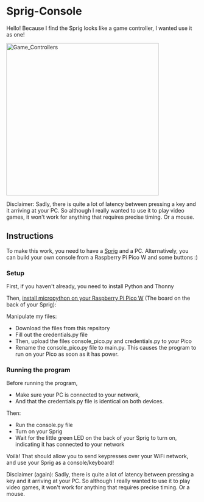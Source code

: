 # Sprig-Console

Hello! Because I find the Sprig looks like a game controller, I wanted use it as one!

<img width="400" alt="Game_Controllers" src="https://github.com/user-attachments/assets/2b5e54a5-905c-4256-b7b9-04d01e1272a6"/>

Disclaimer: Sadly, there is quite a lot of latency between pressing a key and it arriving at your PC. So although I really wanted to use it to play video games, it won't work for anything that requires precise timing. Or a mouse.

## Instructions

To make this work, you need to have a [Sprig](https://sprig.hackclub.com/) and a PC.
Alternatively, you can build your own console from a Raspberry Pi Pico W and some buttons :)

### Setup

First, if you haven't already, you need to install Python and Thonny

Then, [install micropython on your Raspberry Pi Pico W](https://projects.raspberrypi.org/en/projects/getting-started-with-the-pico/3) (The board on the back of your Sprig): 

Manipulate my files:
- Download the files from this repsitory
- Fill out the credentials.py file
- Then, upload the files console_pico.py and credentials.py to your Pico
- Rename the console_pico.py file to main.py. This causes the program to run on your Pico as soon as it has power.

### Running the program

Before running the program, 
- Make sure your PC is connected to your network,
- And that the credentials.py file is identical on both devices.

Then:
- Run the console.py file
- Turn on your Sprig
- Wait for the little green LED on the back of your Sprig to turn on, indicating it has connected to your network

Voilà! That should allow you to send keypresses over your WiFi network, and use your Sprig as a console/keyboard!

Disclaimer (again): Sadly, there is quite a lot of latency between pressing a key and it arriving at your PC. So although I really wanted to use it to play video games, it won't work for anything that requires precise timing. Or a mouse.
